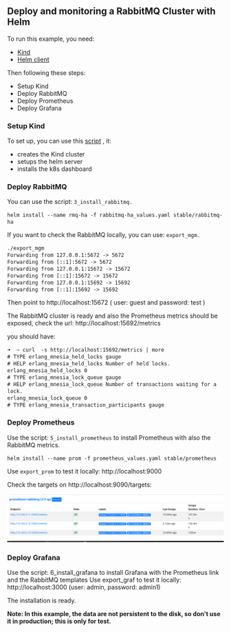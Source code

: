 ## Deploy and monitoring a RabbitMQ Cluster with Helm 

To run this example, you need:
 * [Kind](https://github.com/kubernetes-sigs/kind)
 * [Helm client](https://helm.sh/)

Then following these steps:
 * Setup Kind
 * Deploy RabbitMQ
 * Deploy Prometheus 
 * Deploy Grafana

### Setup Kind
To set up, you can use this [script](https://github.com/Gsantomaggio/rabbitmq-utils/blob/master/k8s/kind/setup) , it:
 * creates the Kind cluster
 * setups the helm server 
 * installs the k8s dashboard
 
### Deploy RabbitMQ 
You can use the  script: `3_install_rabbitmq.`

```
helm install --name rmq-ha -f rabbitmq-ha_values.yaml stable/rabbitmq-ha
```


If you want to check the RabbitMQ locally, you can use: `export_mgm.`

```
./export_mgm
Forwarding from 127.0.0.1:5672 -> 5672
Forwarding from [::1]:5672 -> 5672
Forwarding from 127.0.0.1:15672 -> 15672
Forwarding from [::1]:15672 -> 15672
Forwarding from 127.0.0.1:15692 -> 15692
Forwarding from [::1]:15692 -> 15692
```

Then point to http://localhost:15672 ( user: guest and password: test ) 

The RabbitMQ cluster is ready and also the Prometheus metrics should be exposed, check the url: 
http://localhost:15692/metrics

you should have:
```
➜  ~ curl  -s http://localhost:15692/metrics | more
# TYPE erlang_mnesia_held_locks gauge
# HELP erlang_mnesia_held_locks Number of held locks.
erlang_mnesia_held_locks 0
# TYPE erlang_mnesia_lock_queue gauge
# HELP erlang_mnesia_lock_queue Number of transactions waiting for a lock.
erlang_mnesia_lock_queue 0
# TYPE erlang_mnesia_transaction_participants gauge
```


### Deploy Prometheus 

Use the script: `5_install_prometheus` to install Prometheus with also the RabbitMQ metrics.

```
helm install --name prom -f prometheus_values.yaml stable/prometheus
```


Use `export_prom` to test it locally: http://localhost:9000

Check the targets on http://localhost:9090/targets:

![RabbitMQ Targets](https://github.com/Gsantomaggio/rabbitmq-utils/blob/master/k8s/helm/rabbitmq3.8/img/prom_rabbitmq_targets.png)





### Deploy Grafana

Use the script: 6_install_grafana to install Grafana with the Prometheus link and the RabbitMQ templates
Use export_graf to test it locally: http://localhost:3000 (user: admin, password: admin1)

The installation is ready.

**Note: In this example, the data are not persistent to the disk, so don't use it in production; this is only for test.**




 

